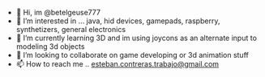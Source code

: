 - 👋 Hi, im @betelgeuse777
- 👀 I’m interested in ... java, hid devices, gamepads, raspberry, synthetizers, general electronics
- 🌱 I’m currently learning 3D and im using joycons as an alternate input to modeling 3d objects 
- 💞️ I’m looking to collaborate on game developing or 3d animation stuff
- 📫 How to reach me .. esteban.contreras.trabajo@gmail.com

<!---
betelgeuse777/betelgeuse777 is a ✨ special ✨ repository because its `README.md` (this file) appears on your GitHub profile.
You can click the Preview link to take a look at your changes.
--->

